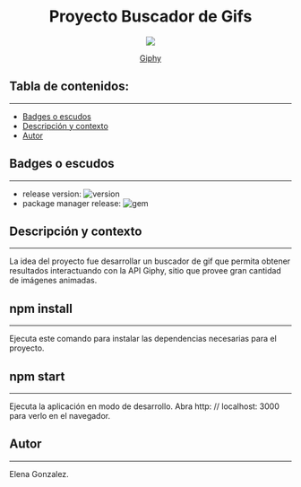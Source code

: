 <h1 align="center">Proyecto Buscador de Gifs</h1>
<p align="center"><img src="https://media.giphy.com/media/3o6gbbuLW76jkt8vIc/giphy.gif"></img></p>
<p align="center"><a href="https://giphy.com/"/>Giphy</a></p> 

## Tabla de contenidos:
---

- [Badges o escudos](#badges-o-escudos)
- [Descripción y contexto](#descripción-y-contexto)
- [Autor](#autor)


## Badges o escudos
---

- release version: ![version](https://img.shields.io/badge/buscador--img-0.1.0-blueviolet)
- package manager release: ![gem](https://img.shields.io/badge/react%20js-%5E16.13.1-9cf)


## Descripción y contexto
---
La idea del proyecto fue desarrollar un buscador de gif que permita obtener resultados interactuando con la API Giphy, sitio que provee gran cantidad de imágenes animadas.

## npm install
---

Ejecuta este comando para instalar las dependencias necesarias para el proyecto.

## npm start
---

Ejecuta la aplicación en modo de desarrollo.
Abra http: // localhost: 3000 para verlo en el navegador.

## Autor
---
Elena Gonzalez.



